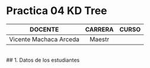 # Practica 04 KD Tree
| DOCENTE | CARRERA | CURSO |
| :-: | :-: | :-: |
| Vicente Machaca Arceda | Maestr
<br/>
## 1. Datos de los estudiantes
